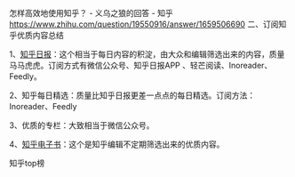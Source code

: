 怎样高效地使用知乎？ - 义乌之狼的回答 - 知乎 https://www.zhihu.com/question/19550916/answer/1659506690
二、订阅知乎优质内容总结

1、[知乎日报](https://zhida.zhihu.com/search?content_id=97523558&content_type=Answer&match_order=1&q=%E7%9F%A5%E4%B9%8E%E6%97%A5%E6%8A%A5&zhida_source=entity)：这个相当于每日内容的积淀，由大众和编辑筛选出来的内容，质量马马虎虎。订阅方式有微信公众号、知乎日报APP 、轻芒阅读、Inoreader、Feedly。

2、知乎每日精选：质量比知乎日报更差一点点的每日精选。订阅方法：Inoreader、Feedly

3、优质的专栏：大致相当于微信公众号。

4、[知乎电子书](https://zhuanlan.zhihu.com/Weekly)：这个是知乎编辑不定期筛选出来的优质内容。

知乎top榜